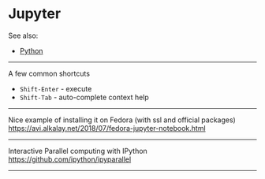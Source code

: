 # Jupyter

See also:

- [Python](Python.md)

---

A few common shortcuts

- `Shift-Enter` - execute
- `Shift-Tab` - auto-complete context help

---

Nice example of installing it on Fedora (with ssl and official packages)
https://avi.alkalay.net/2018/07/fedora-jupyter-notebook.html

---

Interactive Parallel computing with IPython
https://github.com/ipython/ipyparallel

---

